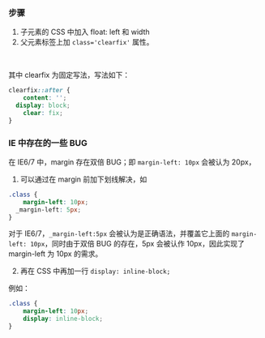 <a name="pnQyf"></a>
### 步骤
1. 子元素的 CSS 中加入 float: left 和 width
1. 父元素标签上加 `class='clearfix'` 属性。

​

其中 clearfix 为固定写法，写法如下：
```css
clearfix::after {
	content: '';
  display: block;
 	clear: fix; 
}
```
<a name="ria35"></a>
### IE 中存在的一些 BUG
在 IE6/7 中，margin 存在双倍 BUG；即 `margin-left: 10px` 会被认为 20px，

1. 可以通过在 margin 前加下划线解决，如
```css
.class {
	margin-left: 10px;
  _margin-left: 5px;
}
```
对于 IE6/7，`_margin-left:5px` 会被认为是正确语法，并覆盖它上面的 `margin-left: 10px`，同时由于双倍 BUG 的存在，5px 会被认作 10px，因此实现了 margin-left 为 10px 的需求。

2. 再在 CSS 中再加一行 `display: inline-block;`

例如：
```css
.class {
	margin-left: 10px;
	display: inline-block; 
}
```
​<br />
